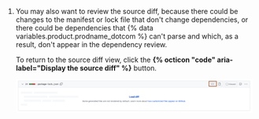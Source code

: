 1. You may also want to review the source diff, because there could be changes to the manifest or lock file that don't change dependencies, or there could be dependencies that {% data variables.product.prodname_dotcom %} can't parse and which, as a result, don't appear in the dependency review.

   To return to the source diff view, click the **{% octicon "code" aria-label="Display the source diff" %}** button.

   ![Screenshot of the "Files changed" tab of a pull request. The button to display the source diff, which is labeled with a code icon, is outlined in dark orange.](/assets/images/help/pull_requests/dependency-review-source-diff.png)
